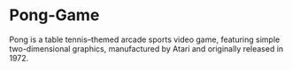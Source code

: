 # Pong-Game
Pong is a table tennis–themed arcade sports video game, featuring simple two-dimensional graphics, manufactured by Atari and originally released in 1972.
